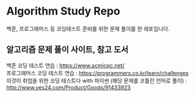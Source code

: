 # Algorithm Study Repo
백준, 프로그래머스 등 코딩테스트 준비를 위한 문제 풀이를 한 레포입니다.

## 알고리즘 문제 풀이 사이트, 참고 도서
백준 코딩 테스트 연습 : https://www.acmicpc.net/  
프로그래머스 코딩 테스트 연습 : https://programmers.co.kr/learn/challenges  
이것이 취업을 위한 코딩 테스트다 with 파이썬 (해당 문제를 코틀린 언어로 풀이) : http://www.yes24.com/Product/Goods/91433923
